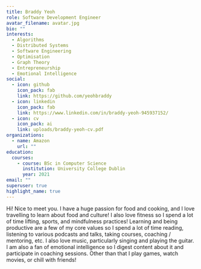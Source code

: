 ```yaml
---
title: Braddy Yeoh
role: Software Development Engineer
avatar_filename: avatar.jpg
bio: ""
interests:
  - Algorithms
  - Distributed Systems
  - Software Engineering
  - Optimisation
  - Graph Theory
  - Entrepreneurship
  - Emotional Intelligence
social:
  - icon: github
    icon_pack: fab
    link: https://github.com/yeohbraddy
  - icon: linkedin
    icon_pack: fab
    link: https://www.linkedin.com/in/braddy-yeoh-945937152/
  - icon: cv
    icon_pack: ai
    link: uploads/braddy-yeoh-cv.pdf
organizations:
  - name: Amazon
    url: ""
education:
  courses:
    - course: BSc in Computer Science
      institution: University College Dublin
      year: 2021
email: ""
superuser: true
highlight_name: true
---
```


Hi! Nice to meet you. I have a huge passion for food and cooking, and I love travelling to learn about food and culture! I also love fitness so I spend a lot of time lifting, sports, and mindfulness practices! Learning and being productive are a few of my core values so I spend a lot of time reading, listening to various podcasts and talks, taking courses, coaching / mentoring, etc. I also love music, particularly singing and playing the guitar. I am also a fan of emotional intelligence so I digest content about it and participate in coaching sessions. Other than that I play games, watch movies, or chill with friends!

